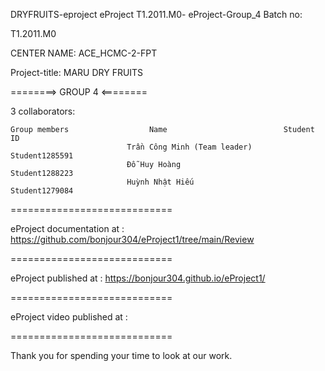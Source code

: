 DRYFRUITS-eproject
eProject T1.2011.M0- eProject-Group_4 Batch no:

T1.2011.M0

CENTER NAME: ACE_HCMC-2-FPT

Project-title: MARU DRY FRUITS

========> GROUP 4 <========

3 collaborators:

    Group members                  Name	                         Student ID
                              Trần Công Minh (Team leader)      Student1285591
                              Đỗ Huy Hoàng                      Student1288223 
                              Huỳnh Nhật Hiếu                   Student1279084
                              
============================

eProject documentation at : https://github.com/bonjour304/eProject1/tree/main/Review

============================

eProject published at : https://bonjour304.github.io/eProject1/

============================

eProject video published at : 

============================

Thank you for spending your time to look at our work.
